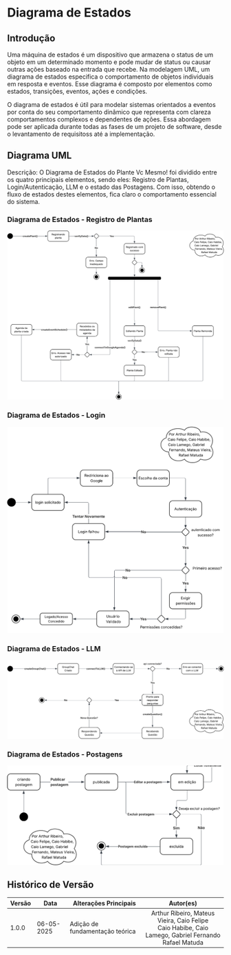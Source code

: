 # Diagrama de Estados

## Introdução

Uma máquina de estados é um dispositivo que armazena o status de um objeto em um determinado momento e pode mudar de status ou causar outras ações baseado na entrada que recebe. Na modelagem UML, um diagrama de estados especifica o comportamento de objetos individuais em resposta e eventos. Esse diagrama é composto por elementos como estados, transições, eventos, ações e condições.

O diagrama de estados é útil para modelar sistemas orientados a eventos por conta do seu comportamento dinâmico que representa com clareza comportamentos complexos e dependentes de ações. Essa abordagem pode ser aplicada durante todas as fases de um projeto de software, desde o levantamento de requisitoss até a implementação.

## Diagrama UML
Descrição: O Diagrama de Estados do Plante Vc Mesmo! foi dividido entre os quatro principais elementos, sendo eles: Registro de Plantas, Login/Autenticação, LLM e o estado das Postagens. Com isso, obtendo o fluxo de estados destes elementos, fica claro o comportamento essencial do sistema.
### Diagrama de Estados - Registro de Plantas
![DE - Plantas](../../assets/de-plantas.png)

### Diagrama de Estados - Login
![DE - Login](../../assets/de-login.png)

### Diagrama de Estados - LLM
![DE - Login](../../assets/de-llm.png)

### Diagrama de Estados - Postagens
![DE - Login](../../assets/de-postagem.png)

## Histórico de Versão
| Versão | Data       | Alterações Principais                             | Autor(es)        |
|--------|------------|---------------------------------------------------|:----------------:|
| 1.0.0  | 06-05-2025 | Adição de fundamentação teórica                | Arthur Ribeiro, Mateus Vieira, Caio Felipe <br> Caio Habibe, Caio Lamego, Gabriel Fernando <br> Rafael Matuda   |